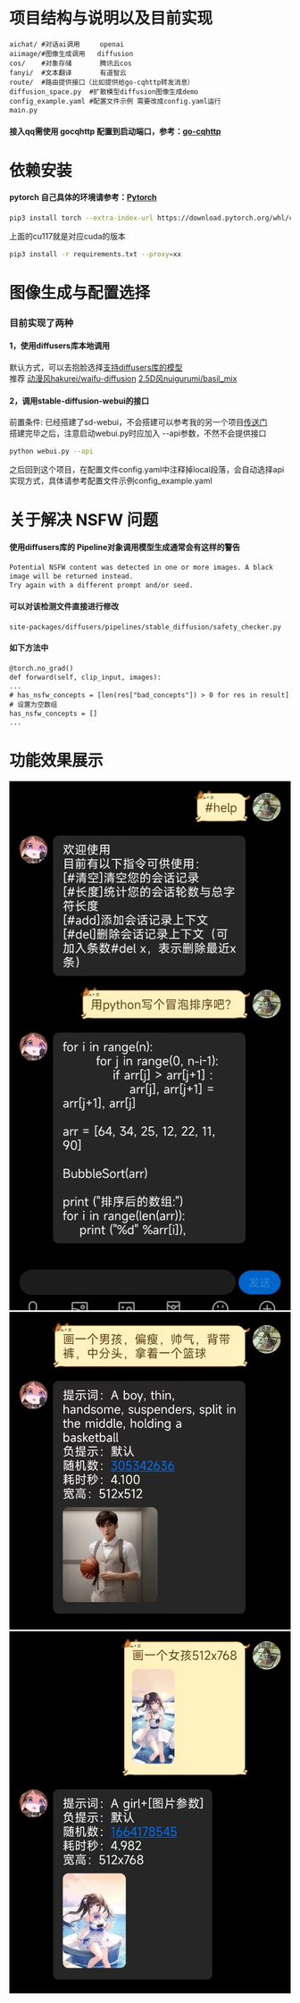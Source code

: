

# 项目结构与说明以及目前实现
```
aichat/ #对话ai调用     openai
aiimage/#图像生成调用   diffusion
cos/    #对象存储       腾讯云cos
fanyi/  #文本翻译       有道智云
route/  #路由提供接口（比如提供给go-cqhttp转发消息）
diffusion_space.py  #扩散模型diffusion图像生成demo
config_example.yaml #配置文件示例 需要改成config.yaml运行
main.py
```

#### 接入qq需使用 gocqhttp 配置到启动端口，参考：[go-cqhttp](https://github.com/Mrs4s/go-cqhttp)

# 依赖安装
#### pytorch 自己具体的环境请参考：[Pytorch](https://pytorch.org/get-started/locally/)
```bash
pip3 install torch --extra-index-url https://download.pytorch.org/whl/cu117 --proxy=xx
```
上面的cu117就是对应cuda的版本
```bash
pip3 install -r requirements.txt --proxy=xx
```
# 图像生成与配置选择
### 目前实现了两种
#### 1，使用diffusers库本地调用
默认方式，可以去抱脸选择[支持diffusers库的模型](https://huggingface.co/models?library=diffusers) \
推荐 [动漫风hakurei/waifu-diffusion](https://huggingface.co/hakurei/waifu-diffusion)
[2.5D风nuigurumi/basil_mix](https://huggingface.co/nuigurumi/basil_mix/tree/main)

#### 2，调用stable-diffusion-webui的接口
前置条件: 已经搭建了sd-webui，不会搭建可以参考我的另一个项目[传送门](https://github.com/jqllxew/stable-diffusion-webui) \
搭建完毕之后，注意启动webui.py时应加入 --api参数，不然不会提供接口
```bash
python webui.py --api
```
之后回到这个项目，在配置文件config.yaml中注释掉local段落，会自动选择api实现方式，具体请参考配置文件示例config_example.yaml

# 关于解决 NSFW 问题
#### 使用diffusers库的 Pipeline对象调用模型生成通常会有这样的警告
```
Potential NSFW content was detected in one or more images. A black image will be returned instead.
Try again with a different prompt and/or seed.
```
#### 可以对该检测文件直接进行修改
```
site-packages/diffusers/pipelines/stable_diffusion/safety_checker.py
```
#### 如下方法中
```
@torch.no_grad()
def forward(self, clip_input, images):
...
# has_nsfw_concepts = [len(res["bad_concepts"]) > 0 for res in result] # 设置为空数组
has_nsfw_concepts = []
...
```
# 功能效果展示
![](assets/chat.jpg)![](assets/txt2img.jpg)![](assets/img2img.jpg)